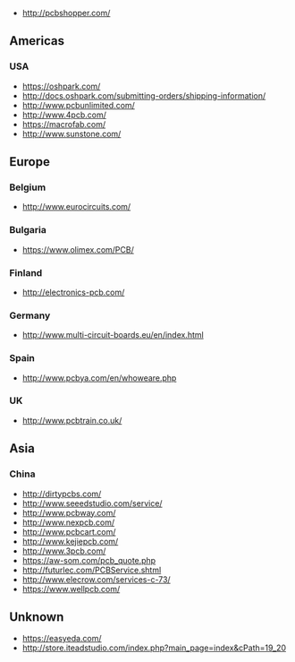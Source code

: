 * http://pcbshopper.com/

Americas
--------

### USA

* https://oshpark.com/
* http://docs.oshpark.com/submitting-orders/shipping-information/
* http://www.pcbunlimited.com/
* http://www.4pcb.com/
* https://macrofab.com/
* http://www.sunstone.com/

Europe
------

### Belgium

* http://www.eurocircuits.com/

### Bulgaria

* https://www.olimex.com/PCB/

### Finland

* http://electronics-pcb.com/

### Germany

* http://www.multi-circuit-boards.eu/en/index.html

### Spain

* http://www.pcbya.com/en/whoweare.php

### UK

* http://www.pcbtrain.co.uk/

Asia
----

### China

* http://dirtypcbs.com/
* http://www.seeedstudio.com/service/
* http://www.pcbway.com/
* http://www.nexpcb.com/
* http://www.pcbcart.com/
* http://www.kejiepcb.com/
* http://www.3pcb.com/
* https://aw-som.com/pcb_quote.php
* http://futurlec.com/PCBService.shtml
* http://www.elecrow.com/services-c-73/
* https://www.wellpcb.com/

Unknown
-------

* https://easyeda.com/
* http://store.iteadstudio.com/index.php?main_page=index&cPath=19_20
